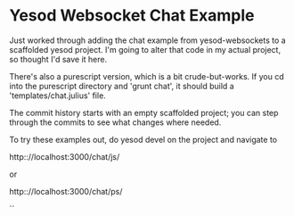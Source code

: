Yesod Websocket Chat Example
============================

Just worked through adding the chat example from yesod-websockets to a 
scaffolded yesod project.  I'm going to alter that code in my actual project, 
so thought I'd save it here.

There's also a purescript version, which is a bit crude-but-works.  If you cd 
into the purescript directory and 'grunt chat', it should build a 'templates/chat.julius' file.  

The commit history starts with an empty scaffolded project; you can step through the commits to see what changes where needed.

To try these examples out, do yesod devel on the project and navigate to

http:://localhost:3000/chat/js/

or

http:://localhost:3000/chat/ps/

``
